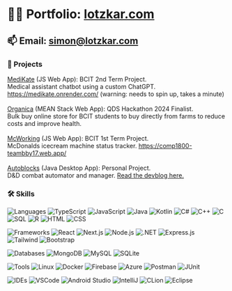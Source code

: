 # 👨‍💻 Portfolio: [lotzkar.com](https://lotzkar.com)
## 📫 Email: simon@lotzkar.com
   ### 🚀 Projects
   [MediKate](https://github.com/Danton1/2800-202410-BBY34) (JS Web App): BCIT 2nd Term Project.
   <br/>
      Medical assistant chatbot using a custom ChatGPT. https://medikate.onrender.com/ (warning: needs to spin up, takes a minute)
      <br/>
   <br/>
   [Organica](https://devpost.com/software/qds) (MEAN Stack Web App): QDS Hackathon 2024 Finalist. 
      <br/>
      Bulk buy online store for BCIT students to buy directly from farms to reduce costs and improve health. 
      <br/>
   <br/>
   [McWorking](https://github.com/simonlotzkar/1800_20233_BBYTeam17) (JS Web App): BCIT 1st Term Project. 
      <br/>
      McDonalds icecream machine status tracker. https://comp1800-teambby17.web.app/ 
      <br/>
   <br/>
   [Autoblocks](https://github.com/simonlotzkar/autoblocks) (Java Desktop App): Personal Project. 
      <br/>
      D&D combat automator and manager. [Read the devblog here.](https://simonlotzkar.com/articles/autoblocks)
      <br/>

   ### 🛠 Skills
   
   ![Languages](https://img.shields.io/badge/Languages-grey?style=flat-square&logo=database)
   ![TypeScript](https://img.shields.io/badge/-TypeScript-black?style=flat-square&logo=typescript)
   ![JavaScript](https://img.shields.io/badge/-JavaScript-black?style=flat-square&logo=javascript)
   ![Java](https://img.shields.io/badge/-Java-black?style=flat-square&logo=java)
   ![Kotlin](https://img.shields.io/badge/-Kotlin-black?style=flat-square&logo=kotlin)
   ![C#](https://img.shields.io/badge/-C%23-black?style=flat-square&logo=csharp)
   ![C++](https://img.shields.io/badge/-C%2B%2B-black?style=flat-square&logo=cplusplus)
   ![C](https://img.shields.io/badge/-C-black?style=flat-square&logo=c)
   ![SQL](https://img.shields.io/badge/-SQL-black?style=flat-square&logo=sql)
   ![R](https://img.shields.io/badge/-R-black?style=flat-square&logo=r)
   ![HTML](https://img.shields.io/badge/-HTML-black?style=flat-square&logo=html5)
   ![CSS](https://img.shields.io/badge/-CSS-black?style=flat-square&logo=css3)
   
   ![Frameworks](https://img.shields.io/badge/Frameworks-grey?style=flat-square&logo=database)
   ![React](https://img.shields.io/badge/-React-black?style=flat-square&logo=react)
   ![Next.js](https://img.shields.io/badge/-Next.js-black?style=flat-square&logo=nextdotjs)
   ![Node.js](https://img.shields.io/badge/-Node.js-black?style=flat-square&logo=node.js)
   ![.NET](https://img.shields.io/badge/-NET-black?style=flat-square&logo=dotnet)
   ![Express.js](https://img.shields.io/badge/-Express.js-black?style=flat-square&logo=express)
   ![Tailwind](https://img.shields.io/badge/-Tailwind-black?style=flat-square&logo=tailwindcss)
   ![Bootstrap](https://img.shields.io/badge/-Bootstrap-black?style=flat-square&logo=bootstrap)

   ![Databases](https://img.shields.io/badge/Databases-grey?style=flat-square&logo=database)
   ![MongoDB](https://img.shields.io/badge/-MongoDB-black?style=flat-square&logo=mongodb)
   ![MySQL](https://img.shields.io/badge/-MySQL-black?style=flat-square&logo=mysql)
   ![SQLite](https://img.shields.io/badge/-SQLite-black?style=flat-square&logo=sqlite)
   
   ![Tools](https://img.shields.io/badge/Tools-grey?style=flat-square&logo=database)
   ![Linux](https://img.shields.io/badge/-Linux-black?style=flat-square&logo=linux)
   ![Docker](https://img.shields.io/badge/-Docker-black?style=flat-square&logo=docker)
   ![Firebase](https://img.shields.io/badge/-Firebase-black?style=flat-square&logo=firebase)
   ![Azure](https://img.shields.io/badge/-Azure-black?style=flat-square&logo=azure)
   ![Postman](https://img.shields.io/badge/-Postman-black?style=flat-square&logo=postman)
   ![JUnit](https://img.shields.io/badge/-JUnit-black?style=flat-square&logo=junit5)

   ![IDEs](https://img.shields.io/badge/IDEs-grey?style=flat-square&logo=database)
   ![VSCode](https://img.shields.io/badge/-VSCode-black?style=flat-square&logo=visualstudiocode)
   ![Android Studio](https://img.shields.io/badge/-Android%20Studio-black?style=flat-square&logo=androidstudio)
   ![IntelliJ](https://img.shields.io/badge/-IntelliJ-black?style=flat-square&logo=intellijidea)
   ![CLion](https://img.shields.io/badge/-CLion-black?style=flat-square&logo=clion)
   ![Eclipse](https://img.shields.io/badge/-Eclipse-black?style=flat-square&logo=eclipse)
